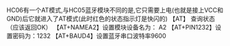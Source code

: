HC06有一个AT模式,与HC05蓝牙模块不同的是,它只需要上电(也就是接上VCC和GND)后它就进入了AT模式(此时红色的状态指示灯是快闪的)
【AT】 查询状态（应该返回OK）
【AT+NAMEA2】设置模块设备名为： A2
【AT+PIN1232】设置密码为：1232
【AT+BAUD4】设置蓝牙串口波特率9600
